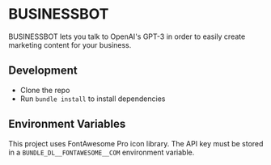 # BUSINESSBOT

BUSINESSBOT lets you talk to OpenAI's GPT-3 in order to easily create marketing content for your business.

## Development

* Clone the repo
* Run `bundle install` to install dependencies

## Environment Variables
This project uses FontAwesome Pro icon library. The API key must be stored in a `BUNDLE_DL__FONTAWESOME__COM` environment variable.